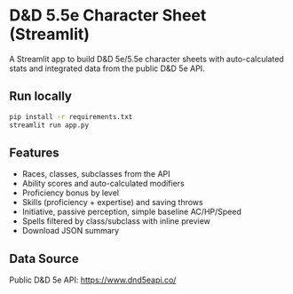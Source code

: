 ﻿# D&D 5.5e Character Sheet (Streamlit)

A Streamlit app to build D&D 5e/5.5e character sheets with auto-calculated stats and integrated data from the public D&D 5e API.

## Run locally

```bash
pip install -r requirements.txt
streamlit run app.py
```

## Features
- Races, classes, subclasses from the API
- Ability scores and auto-calculated modifiers
- Proficiency bonus by level
- Skills (proficiency + expertise) and saving throws
- Initiative, passive perception, simple baseline AC/HP/Speed
- Spells filtered by class/subclass with inline preview
- Download JSON summary

## Data Source
Public D&D 5e API: https://www.dnd5eapi.co/
